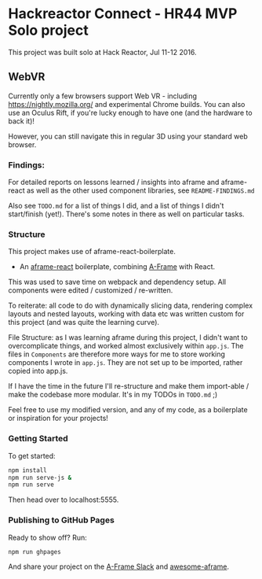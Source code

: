 # Hackreactor Connect - HR44 MVP Solo project

This project was built solo at Hack Reactor, Jul 11-12 2016.

## WebVR

Currently only a few browsers support Web VR - including https://nightly.mozilla.org/ and experimental Chrome builds. You can also use an Oculus Rift, if you're lucky enough to have one (and the hardware to back it)!

However, you can still navigate this in regular 3D using your standard web browser.

### Findings:

For detailed reports on lessons learned / insights into aframe and aframe-react as well as the other used component libraries, see `README-FINDINGS.md`

Also see `TODO.md` for a list of things I did, and a list of things I didn't start/finish (yet!). There's some notes in there as well on particular tasks.

### Structure

This project makes use of aframe-react-boilerplate.
- An [aframe-react](https://github.com/ngokevin/aframe-react) boilerplate, combining [A-Frame](https://aframe.io) with React.

This was used to save time on webpack and dependency setup. All components were edited / customized / re-written.

To reiterate: all code to do with dynamically slicing data, rendering complex layouts and nested layouts, working with data etc was written custom for this project (and was quite the learning curve).

File Structure: as I was learning aframe during this project, I didn't want to overcomplicate things, and worked almost exclusively within `app.js`.
The files in `Components` are therefore more ways for me to store working components I wrote in `app.js`.
They are not set up to be imported, rather copied into app.js.

If I have the time in the future I'll re-structure and make them import-able / make the codebase more modular. It's in my TODOs in `TODO.md` ;)

Feel free to use my modified version, and any of my code, as a boilerplate or inspiration for your projects!

### Getting Started

To get started:

```bash
npm install
npm run serve-js &
npm run serve
```

Then head over to localhost:5555.

### Publishing to GitHub Pages

Ready to show off? Run:

```bash
npm run ghpages
```

And share your project on the [A-Frame Slack](http://aframevr.slack.com/) and
[awesome-aframe](https://github.com/aframevr/awesome-aframe).
